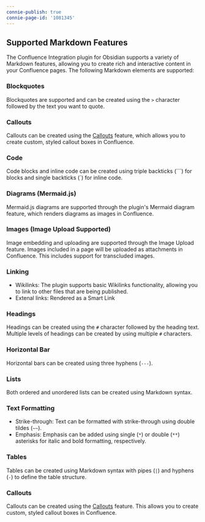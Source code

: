 ```yaml
---
connie-publish: true
connie-page-id: '1081345'
---
```

## Supported Markdown Features

The Confluence Integration plugin for Obsidian supports a variety of Markdown features, allowing you to create rich and interactive content in your Confluence pages. The following Markdown elements are supported:

### Blockquotes

Blockquotes are supported and can be created using the `>` character followed by the text you want to quote.

### Callouts

Callouts can be created using the [Callouts](./callouts.md) feature, which allows you to create custom, styled callout boxes in Confluence.

### Code

Code blocks and inline code can be created using triple backticks (\`\`\`) for blocks and single backticks (\`) for inline code.

### Diagrams (Mermaid.js)

Mermaid.js diagrams are supported through the plugin's Mermaid diagram feature, which renders diagrams as images in Confluence.

### Images (Image Upload Supported)

Image embedding and uploading are supported through the Image Upload feature. Images included in a page will be uploaded as attachments in Confluence. This includes support for transcluded images.

### Linking

- Wikilinks: The plugin supports basic Wikilinks functionality, allowing you to link to other files that are being published.
- Extenal links: Rendered as a Smart Link

### Headings

Headings can be created using the `#` character followed by the heading text. Multiple levels of headings can be created by using multiple `#` characters.

### Horizontal Bar

Horizontal bars can be created using three hyphens (`---`).

### Lists

Both ordered and unordered lists can be created using Markdown syntax.

### Text Formatting

- Strike-through: Text can be formatted with strike-through using double tildes (`~~`).
- Emphasis: Emphasis can be added using single (`*`) or double (`**`) asterisks for italic and bold formatting, respectively.

### Tables

Tables can be created using Markdown syntax with pipes (`|`) and hyphens (`-`) to define the table structure.

### Callouts

Callouts can be created using the [Callouts](./callouts.md) feature. This allows you to create custom, styled callout boxes in Confluence.

